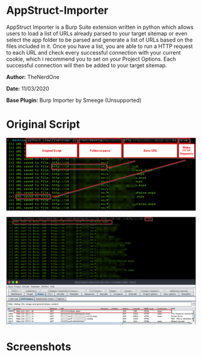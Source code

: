 # AppStruct-Importer
AppStruct Importer is a Burp Suite extension written in python which allows users to load a list of URLs already parsed to your target sitemap or even select the app folder to be parsed and generate a list of URLs based on the files included in it.
Once you have a list, you are able to run a HTTP request to each URL and check every successful connection with your current cookie, which i recommend you to set on your Project Options. Each successful connection will then be added to your target sitemap.

**Author:** TheNerdOne

**Date:** 11/03/2020

**Base Plugin:** Burp Importer by Smeege (Unsupported)

# Original Script

![AppStruct Importer Tab](https://raw.githubusercontent.com/TheNerdOne9/AppStruct-Importer/master/Screenshots/OriginalLIST.png)

![AppStruct Importer Tab](https://raw.githubusercontent.com/TheNerdOne9/AppStruct-Importer/master/Screenshots/OriginalHTTP.png)

# Screenshots

